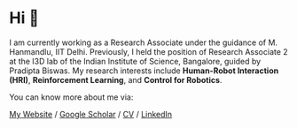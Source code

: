 # Hi 👋

I am currently working as a Research Associate under the guidance of M. Hanmandlu, IIT Delhi. Previously, I held the position of Research Associate 2 at the I3D lab of the Indian Institute of Science, Bangalore, guided by Pradipta Biswas. My research interests include **Human-Robot Interaction (HRI)**, **Reinforcement Learning**, and **Control for Robotics**.

You can know more about me via:

[My Website](https://anujithm.github.io/) / [Google Scholar](https://scholar.google.com/citations?user=4-55tyYAAAAJ&hl=en) / [CV](https://anujithm.github.io/files/CV_Muraleedharan_Anujith.pdf) / [LinkedIn](https://www.linkedin.com/)


<!---
AnujithM/AnujithM is a ✨ special ✨ repository because its `README.md` (this file) appears on your GitHub profile.
You can click the Preview link to take a look at your changes.
--->
